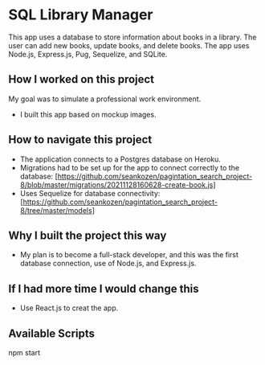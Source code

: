 # SQL Library Manager
This app uses a database to store information about books in a library.  The user can add new books, update books, and delete books.  The app uses Node.js, Express.js, Pug, Sequelize, and SQLite.  

## How I worked on this project
My goal was to simulate a professional work environment.
- I built this app based on mockup images.
## How to navigate this project
- The application connects to a Postgres database on Heroku.
- Migrations had to be set up for the app to connect correctly to the 
  database: [https://github.com/seankozen/pagintation_search_project-8/blob/master/migrations/20211128160628-create-book.js]
- Uses Sequelize for database connectivity: [https://github.com/seankozen/pagintation_search_project-8/tree/master/models]
## Why I built the project this way
- My plan is to become a full-stack developer, and this was the first database connection, use of Node.js, and Express.js.
## If I had more time I would change this
- Use React.js to creat the app.
## Available Scripts
npm start
